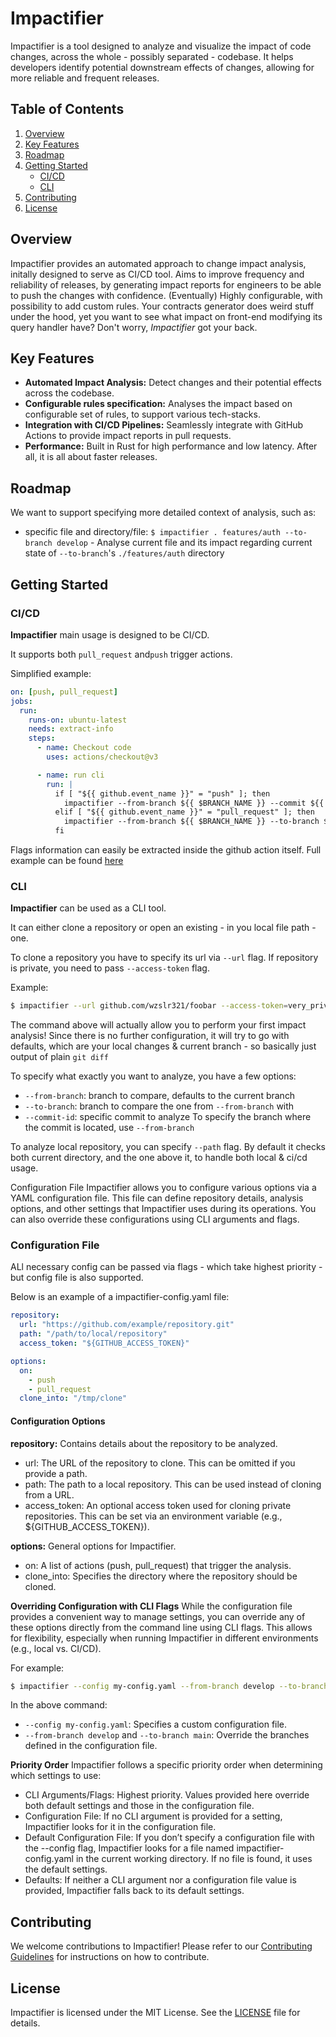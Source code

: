 # Impactifier

Impactifier is a tool designed to analyze and visualize the impact of code changes, across the whole - possibly separated - codebase. 
It helps developers identify potential downstream effects of changes, allowing for more reliable and frequent releases.

## Table of Contents
1. [Overview](#overview)
2. [Key Features](#key-features)
3. [Roadmap](#roadmap)
4. [Getting Started](#getting-started)
   - [CI/CD](#cicd)
   - [CLI](#cli)
6. [Contributing](#contributing)
7. [License](#license)

## Overview

Impactifier provides an automated approach to change impact analysis, initally designed to serve as CI/CD tool. 
Aims to improve frequency and reliability of releases, by generating impact reports for engineers to be able to push the changes with confidence.
(Eventually) Highly configurable, with possibility to add custom rules. Your contracts generator does weird stuff under the hood, yet you want to 
see what impact on front-end modifying its query handler have? Don't worry, *Impactifier* got your back.

## Key Features

- **Automated Impact Analysis:** Detect changes and their potential effects across the codebase.
- **Configurable rules specification:** Analyses the impact based on configurable set of rules, to support various tech-stacks.
- **Integration with CI/CD Pipelines:** Seamlessly integrate with GitHub Actions to provide impact reports in pull requests.
- **Performance:** Built in Rust for high performance and low latency. After all, it is all about faster releases.

## Roadmap

We want to support specifying more detailed context of analysis, such as:
- specific file and directory/file:
    `$ impactifier . features/auth --to-branch develop` - Analyse current file and its impact regarding 
    current state of `--to-branch`'s `./features/auth` directory


## Getting Started

### CI/CD

**Impactifier** main usage is designed to be CI/CD. 

It supports both `pull_request` and`push` trigger actions.

Simplified example:

```yaml
on: [push, pull_request]
jobs:
  run:
    runs-on: ubuntu-latest
    needs: extract-info
    steps:
      - name: Checkout code
        uses: actions/checkout@v3

      - name: run cli 
        run: |
          if [ "${{ github.event_name }}" = "push" ]; then
            impactifier --from-branch ${{ $BRANCH_NAME }} --commit ${{ $COMMIT_SHA }}
          elif [ "${{ github.event_name }}" = "pull_request" ]; then
            impactifier --from-branch ${{ $BRANCH_NAME }} --to-branch ${{ $TARGET_BRANCH }}
          fi
```

Flags information can easily be extracted inside the github action itself. 
Full example can be found [here](github.com/wzslr321/impactifier/example/.github/impactifier-action.yaml)


### CLI 

**Impactifier** can be used as a CLI tool.

It can either clone a repository or open an existing - in you local file path - one.

To clone a repository you have to specify its url via `--url` flag.
If repository is private, you need to pass `--access-token` flag.

Example:
```sh
$ impactifier --url github.com/wzslr321/foobar --access-token=very_private
```

The command above will actually allow you to perform your first impact analysis!
Since there is no further configuration, it will try to go with defaults, which are 
your local changes & current branch - so basically just output of plain `git diff`

To specify what exactly you want to analyze, you have a few options:
- `--from-branch`: branch to compare, defaults to the current branch
- `--to-branch`: branch to compare the one from `--from-branch` with
- `--commit-id`: specific commit to analyze
    To specify the branch where the commit is located, use `--from-branch`

To analyze local repository, you can specify `--path` flag. By default it checks both current directory,
and the one above it, to handle both local & ci/cd usage.

Configuration File
Impactifier allows you to configure various options via a YAML configuration file. This file can define repository details, analysis options, and other settings that Impactifier uses during its operations. You can also override these configurations using CLI arguments and flags.

### Configuration File
ALl necessary config can be passed via flags - which take highest priority - but config file is also supported.

Below is an example of a impactifier-config.yaml file:

```yaml
repository:
  url: "https://github.com/example/repository.git"
  path: "/path/to/local/repository"
  access_token: "${GITHUB_ACCESS_TOKEN}"

options:
  on:
    - push
    - pull_request
  clone_into: "/tmp/clone"
```

#### Configuration Options
**repository:** Contains details about the repository to be analyzed.
- url: The URL of the repository to clone. This can be omitted if you provide a path.
- path: The path to a local repository. This can be used instead of cloning from a URL.
- access_token: An optional access token used for cloning private repositories. This can be set via an environment variable (e.g., ${GITHUB_ACCESS_TOKEN}).

**options:** General options for Impactifier.
- on: A list of actions (push, pull_request) that trigger the analysis.
- clone_into: Specifies the directory where the repository should be cloned.

**Overriding Configuration with CLI Flags**
While the configuration file provides a convenient way to manage settings, you can override any of these options directly from the command line using CLI flags. This allows for flexibility, especially when running Impactifier in different environments (e.g., local vs. CI/CD).

For example:
```sh
$ impactifier --config my-config.yaml --from-branch develop --to-branch main
```

In the above command:

- `--config my-config.yaml`: Specifies a custom configuration file.
- `--from-branch develop` and `--to-branch main`: Override the branches defined in the configuration file.

**Priority Order**
Impactifier follows a specific priority order when determining which settings to use:

- CLI Arguments/Flags: Highest priority. Values provided here override both default settings and those in the configuration file.
- Configuration File: If no CLI argument is provided for a setting, Impactifier looks for it in the configuration file.
- Default Configuration File: If you don’t specify a configuration file with the --config flag, Impactifier looks for a file 
named impactifier-config.yaml in the current working directory. If no file is found, it uses the default settings.
- Defaults: If neither a CLI argument nor a configuration file value is provided, Impactifier falls back to its default settings.

## Contributing
We welcome contributions to Impactifier! Please refer to our [Contributing Guidelines](CONTRIBUTING.md) for instructions on how to contribute.

## License
Impactifier is licensed under the MIT License. See the [LICENSE](LICENSE) file for details.
